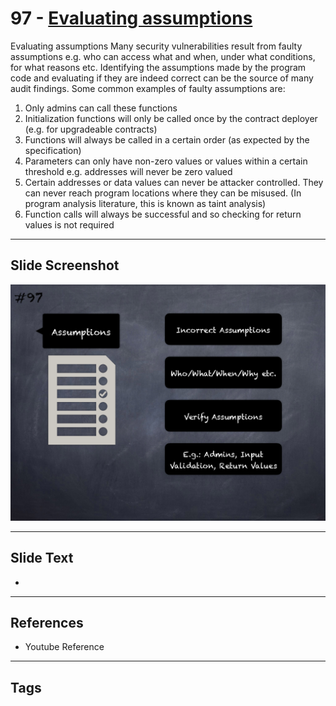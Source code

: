 
# 97 - [Evaluating assumptions](./Evaluating%20assumptions.md)

Evaluating assumptions Many security vulnerabilities result from faulty assumptions e.g. who can access what and when, under what conditions, for what reasons etc. Identifying the assumptions made by the program code and evaluating if they are indeed correct can be the source of many audit findings. Some common examples of faulty assumptions are:


1.  Only admins can call these functions
2.  Initialization functions will only be called once by the contract deployer (e.g. for upgradeable contracts)
3.  Functions will always be called in a certain order (as expected by the specification)
4.  Parameters can only have non-zero values or values within a certain threshold e.g. addresses will never be zero valued
5.  Certain addresses or data values can never be attacker controlled. They can never reach program locations where they can be misused. (In program analysis literature, this is known as taint analysis)
6.  Function calls will always be successful and so checking for return values is not required


___
## Slide Screenshot
![097.png](../../images/6.%20Audit%20Techniques%20and%20Tools%20101/097.png)
___
## Slide Text
- 
___
## References
- Youtube Reference
___
## Tags
